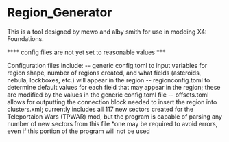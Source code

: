 # Region_Generator

This is a tool designed by mewo and alby smith for use in modding X4: Foundations.

**** config files are not yet set to reasonable values ***
 
Configuration files include:
-- generic config.toml to input variables for region shape, number of regions created, and what fields (asteroids, nebula, lockboxes, etc.) will appear in the region
-- regionconfig.toml to determine default values for each field that may appear in the region; these are modified by the values in the generic config.toml file
-- offsets.toml allows for outputting the connection block needed to insert the region into clusters.xml; currently includes all 117 new sectors created for the Teleportaion Wars (TPWAR) mod, but the program is capable of parsing any number of new sectors from this file *one may be required to avoid errors, even if this portion of the program will not be used
